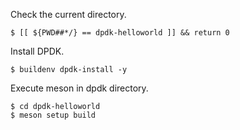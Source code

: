Check the current directory.

```
$ [[ ${PWD##*/} == dpdk-helloworld ]] && return 0
```

Install DPDK.

```
$ buildenv dpdk-install -y
```

Execute meson in dpdk directory.

```
$ cd dpdk-helloworld
$ meson setup build
```
